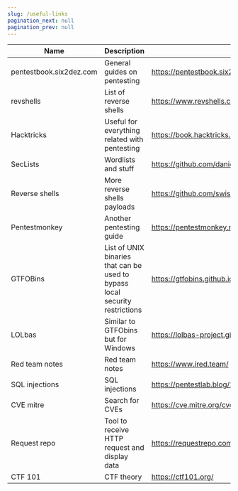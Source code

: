 ```yaml
---
slug: /useful-links
pagination_next: null
pagination_prev: null
---
```


| Name                          | Description                                                                  | Link                                                                                                                          |
|-------------------------------|------------------------------------------------------------------------------|-------------------------------------------------------------------------------------------------------------------------------|
| pentestbook.six2dez.com       | General guides on pentesting                                                 | https://pentestbook.six2dez.com/                                                                                              |
| revshells                     | List of reverse shells                                                       | https://www.revshells.com                                                                                                     |
| Hacktricks                    | Useful for everything related with pentesting                                | https://book.hacktricks.xyz/welcome/readme                                                                                    |
| SecLists                      | Wordlists and stuff                                                          | https://github.com/danielmiessler/SecLists                                                                                    |
| Reverse shells                | More reverse shells payloads                                                 | https://github.com/swisskyrepo/PayloadsAllTheThings/blob/master/Methodology%20and%20Resources/Reverse%20Shell%20Cheatsheet.md |
| Pentestmonkey                 | Another pentesting guide                                                     | https://pentestmonkey.net/                                                                                                    |
| GTFOBins                      | List of UNIX binaries that can be used to bypass local security restrictions | https://gtfobins.github.io/                                                                                                   |
| LOLbas                        | Similar to GTFObins but for Windows                                          | https://lolbas-project.github.io/                                                                                             |
| Red team notes                | Red team notes                                                               | https://www.ired.team/                                                                                                        |
| SQL injections                | SQL injections                                                               | https://pentestlab.blog/2012/12/24/sql-injection-authentication-bypass-cheat-sheet/                                           |
| CVE mitre                     | Search for CVEs                                                              | https://cve.mitre.org/cve/search_cve_list.html                                                                                |
| Request repo                  | Tool to receive HTTP request and display data                                | https://requestrepo.com/                                                                                                      |
| CTF 101                       | CTF theory                                                                   | https://ctf101.org/                                                                                                           |                                                                                         |